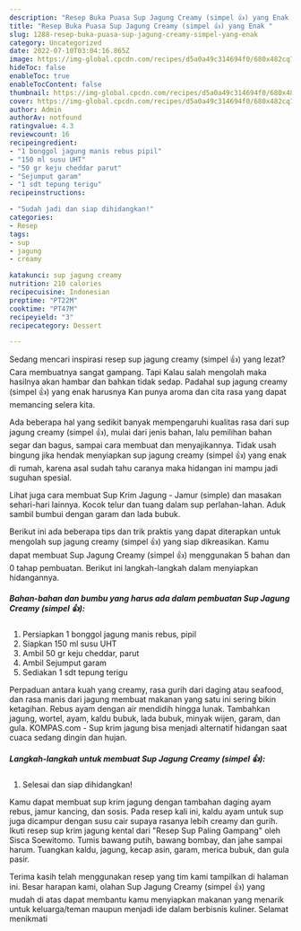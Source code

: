 ```yaml
---
description: "Resep Buka Puasa Sup Jagung Creamy (simpel 👍) yang Enak "
title: "Resep Buka Puasa Sup Jagung Creamy (simpel 👍) yang Enak "
slug: 1288-resep-buka-puasa-sup-jagung-creamy-simpel-yang-enak
category: Uncategorized
date: 2022-07-10T03:04:16.865Z
image: https://img-global.cpcdn.com/recipes/d5a0a49c314694f0/680x482cq70/sup-jagung-creamy-simpel-foto-resep-utama.jpg
hideToc: false
enableToc: true
enableTocContent: false
thumbnail: https://img-global.cpcdn.com/recipes/d5a0a49c314694f0/680x482cq70/sup-jagung-creamy-simpel-foto-resep-utama.jpg
cover: https://img-global.cpcdn.com/recipes/d5a0a49c314694f0/680x482cq70/sup-jagung-creamy-simpel-foto-resep-utama.jpg
author: Admin
authorAv: notfound
ratingvalue: 4.3
reviewcount: 16
recipeingredient:
- "1 bonggol jagung manis rebus pipil"
- "150 ml susu UHT"
- "50 gr keju cheddar parut"
- "Sejumput garam"
- "1 sdt tepung terigu"
recipeinstructions:

- "Sudah jadi dan siap dihidangkan!"
categories:
- Resep
tags:
- sup
- jagung
- creamy

katakunci: sup jagung creamy 
nutrition: 210 calories
recipecuisine: Indonesian
preptime: "PT22M"
cooktime: "PT47M"
recipeyield: "3"
recipecategory: Dessert

---
```



Sedang mencari inspirasi resep sup jagung creamy (simpel 👍) yang lezat? Cara membuatnya sangat gampang. Tapi Kalau salah mengolah maka hasilnya akan hambar dan bahkan tidak sedap. Padahal sup jagung creamy (simpel 👍) yang enak harusnya Kan punya aroma dan cita rasa yang dapat memancing selera kita.


Ada beberapa hal yang sedikit banyak mempengaruhi kualitas rasa dari sup jagung creamy (simpel 👍), mulai dari jenis bahan, lalu pemilihan bahan segar dan bagus, sampai cara membuat dan menyajikannya. Tidak usah bingung jika hendak menyiapkan sup jagung creamy (simpel 👍) yang enak di rumah, karena asal sudah tahu caranya maka hidangan ini mampu jadi suguhan spesial.

Lihat juga cara membuat Sup Krim Jagung - Jamur (simple) dan masakan sehari-hari lainnya. Kocok telur dan tuang dalam sup perlahan-lahan. Aduk sambil bumbui dengan garam dan lada bubuk.


Berikut ini ada beberapa tips dan trik praktis yang dapat diterapkan untuk mengolah sup jagung creamy (simpel 👍) yang siap dikreasikan. Kamu dapat membuat Sup Jagung Creamy (simpel 👍) menggunakan 5 bahan dan 0 tahap pembuatan. Berikut ini langkah-langkah dalam menyiapkan hidangannya.

<!--inarticleads1-->

##### Bahan-bahan dan bumbu yang harus ada dalam pembuatan Sup Jagung Creamy (simpel 👍):

1. Persiapkan 1 bonggol jagung manis rebus, pipil
1. Siapkan 150 ml susu UHT
1. Ambil 50 gr keju cheddar, parut
1. Ambil Sejumput garam
1. Sediakan 1 sdt tepung terigu


Perpaduan antara kuah yang creamy, rasa gurih dari daging atau seafood, dan rasa manis dari jagung membuat makanan yang satu ini sering bikin ketagihan. Rebus ayam dengan air mendidih hingga lunak. Tambahkan jagung, wortel, ayam, kaldu bubuk, lada bubuk, minyak wijen, garam, dan gula. KOMPAS.com - Sup krim jagung bisa menjadi alternatif hidangan saat cuaca sedang dingin dan hujan. 

<!--inarticleads2-->

##### Langkah-langkah untuk membuat Sup Jagung Creamy (simpel 👍):


1. Selesai dan siap dihidangkan!

Kamu dapat membuat sup krim jagung dengan tambahan daging ayam rebus, jamur kancing, dan sosis. Pada resep kali ini, kaldu ayam untuk sup juga dicampur dengan susu cair supaya rasanya lebih creamy dan gurih. Ikuti resep sup krim jagung kental dari &#34;Resep Sup Paling Gampang&#34; oleh Sisca Soewitomo. Tumis bawang putih, bawang bombay, dan jahe sampai harum. Tuangkan kaldu, jagung, kecap asin, garam, merica bubuk, dan gula pasir. 

Terima kasih telah menggunakan resep yang tim kami tampilkan di halaman ini. Besar harapan kami, olahan Sup Jagung Creamy (simpel 👍) yang mudah di atas dapat membantu kamu menyiapkan makanan yang menarik untuk keluarga/teman maupun menjadi ide dalam berbisnis kuliner. Selamat menikmati
